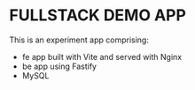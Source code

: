 # FULLSTACK DEMO APP

This is an experiment app comprising:

* fe app built with Vite and served with Nginx
* be app using Fastify
* MySQL
